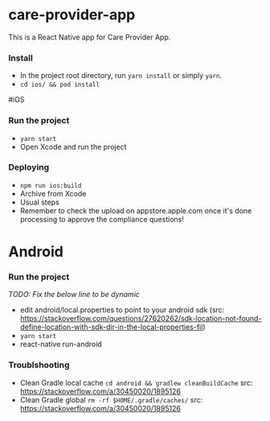 # care-provider-app

This is a React Native app for Care Provider App.

### Install

* In the project root directory, run `yarn install` or simply `yarn`.
* `cd ios/ && pod install`

#iOS
### Run the project

* `yarn start`
* Open Xcode and run the project

### Deploying

* `npm run ios:build`
* Archive from Xcode
* Usual steps
* Remember to check the upload on appstore.apple.com once it's done processing to approve the compliance questions!


# Android
### Run the project

_TODO: Fix the below line to be dynamic_
* edit android/local.properties to point to your android sdk  (src: https://stackoverflow.com/questions/27620262/sdk-location-not-found-define-location-with-sdk-dir-in-the-local-properties-fil)
* `yarn start`
* react-native run-android

### Troublshooting
- Clean Gradle local cache `cd android && gradlew cleanBuildCache` src: https://stackoverflow.com/a/30450020/1895126
- Clean Gradle global `rm -rf $HOME/.gradle/caches/` src: https://stackoverflow.com/a/30450020/1895126
